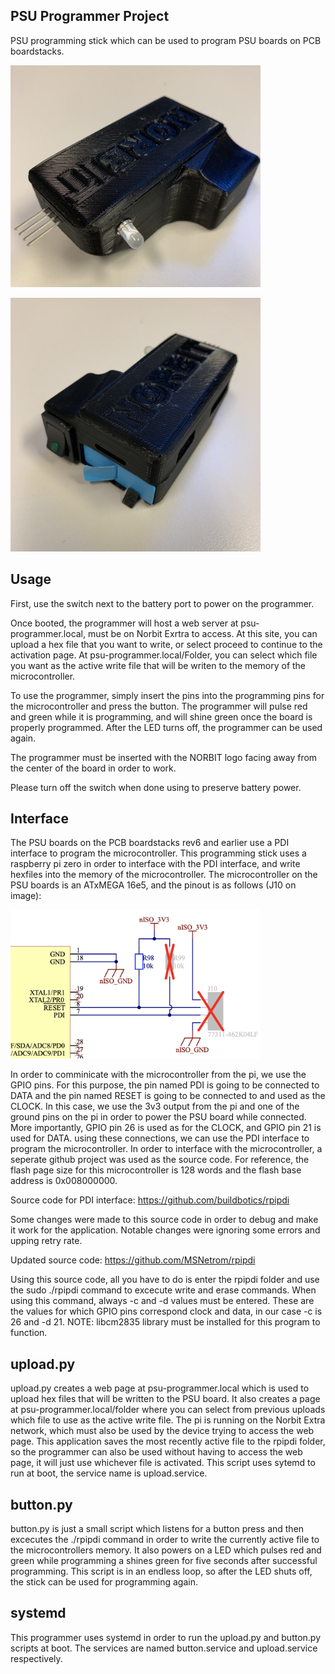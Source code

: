 ## PSU Programmer Project

PSU programming stick which can be used to program PSU boards on PCB boardstacks.

<img
src="images/FrontView.jpg"
style="width:400px;"
/>

<img
src="images/BackView.jpg"
style="width:400px;"
/>

## Usage

First, use the switch next to the battery port to power on the programmer.

Once booted, the programmer will host a web server at psu-programmer.local, must be on Norbit Exrtra to access.
At this site, you can upload a hex file that you want to write, or select proceed to continue to the activation page.
At psu-programmer.local/Folder, you can select which file you want as the active write file that will be writen to the memory of the microcontroller.


To use the programmer, simply insert the pins into the programming pins for the microcontroller and press the button.
The programmer will pulse red and green while it is programming, and will shine green once the board is properly programmed.
After the LED turns off, the programmer can be used again.

The programmer must be inserted with the NORBIT logo facing away from the center of the board in order to work.

Please turn off the switch when done using to preserve battery power.

## Interface

The PSU boards on the PCB boardstacks rev6 and earlier use a PDI interface to program the microcontroller. This programming stick uses a raspberry pi zero in order to interface with the PDI interface, and write hexfiles into the memory of the microcontroller. The microcontroller on the PSU boards is an ATxMEGA 16e5, and the pinout is as follows (J10 on image):

<img
src="images/Prog_Input(OLD).png"
style="width:400px;"
/>

In order to comminicate with the microcontroller from the pi, we use the GPIO pins. For this purpose, the pin named PDI is going to be connected to DATA and the pin named RESET is going to be connected to and used as the CLOCK.  In this case, we use the 3v3 output from the pi and one of the ground pins on the pi in order to power the PSU board while connected. More importantly, GPIO pin 26 is used as for the CLOCK, and GPIO pin 21 is used for DATA. using these connections, we can use the PDI interface to program the microcontroller. In order to interface with the microcontroller, a seperate github project was used as the source code. For reference, the flash page size for this microcontroller is 128 words and the flash base address is 0x008000000.

Source code for PDI interface: https://github.com/buildbotics/rpipdi

Some changes were made to this source code in order to debug and make it work for the application. Notable changes were ignoring some errors and upping retry rate.

Updated source code: https://github.com/MSNetrom/rpipdi

Using this source code, all you have to do is enter the rpipdi folder and use the sudo ./rpipdi command to excecute write and erase commands. When using this command, always -c and -d values must be entered. These are the values for which GPIO pins correspond clock and data, in our case -c is 26 and -d 21. NOTE: libcm2835 library must be installed for this program to function. 

## upload.py

upload.py creates a web page at psu-programmer.local which is used to upload hex files that will be written to the PSU board. It also creates a page at psu-programmer.local/folder where you can select from previous uploads which file to use as the active write file. The pi is running on the Norbit Extra network, which must also be used by the device trying to access the web page. This application saves the most recently active file to the rpipdi folder, so the programmer can also be used without having to access the web page, it will just use whichever file is activated. This script uses sytemd to run at boot, the service name is upload.service.

## button.py

button.py is just a small script which listens for a button press and then excecutes the ./rpipdi command in order to write the currently active file to the microcontrollers memory. It also powers on a LED which pulses red and green while programming a shines green for five seconds after successful programming. This script is in an endless loop, so after the LED shuts off, the stick can be used for programming again.

## systemd

This programmer uses systemd in order to run the upload.py and button.py scripts at boot.
The services are named button.service and upload.service respectively.
